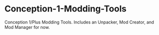 # Conception-1-Modding-Tools
Conception 1/Plus Modding Tools. Includes an Unpacker, Mod Creator, and Mod Manager for now.
